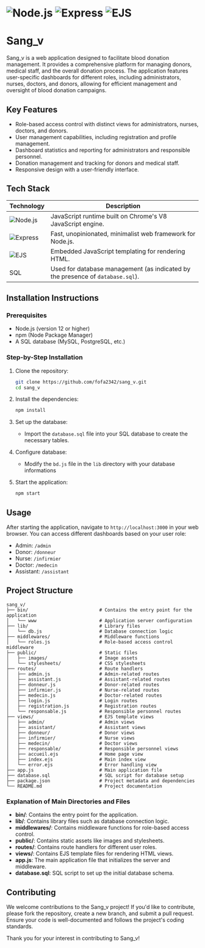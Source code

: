 # ![Node.js](https://img.shields.io/badge/Node.js-339933?style=flat-square&logo=node.js&logoColor=white) ![Express](https://img.shields.io/badge/Express.js-404D59?style=flat-square&logo=express&logoColor=white) ![EJS](https://img.shields.io/badge/EJS-7B42B0?style=flat-square&logo=ejs&logoColor=white)

# Sang_v

Sang_v is a web application designed to facilitate blood donation management. It provides a comprehensive platform for managing donors, medical staff, and the overall donation process. The application features user-specific dashboards for different roles, including administrators, nurses, doctors, and donors, allowing for efficient management and oversight of blood donation campaigns.

## Key Features
- Role-based access control with distinct views for administrators, nurses, doctors, and donors.
- User management capabilities, including registration and profile management.
- Dashboard statistics and reporting for administrators and responsible personnel.
- Donation management and tracking for donors and medical staff.
- Responsive design with a user-friendly interface.

## Tech Stack

| Technology | Description |
|------------|-------------|
| ![Node.js](https://img.shields.io/badge/Node.js-339933?style=flat-square&logo=node.js&logoColor=white) | JavaScript runtime built on Chrome's V8 JavaScript engine. |
| ![Express](https://img.shields.io/badge/Express.js-404D59?style=flat-square&logo=express&logoColor=white) | Fast, unopinionated, minimalist web framework for Node.js. |
| ![EJS](https://img.shields.io/badge/EJS-7B42B0?style=flat-square&logo=ejs&logoColor=white) | Embedded JavaScript templating for rendering HTML. |
| SQL | Used for database management (as indicated by the presence of `database.sql`). |

## Installation Instructions

### Prerequisites
- Node.js (version 12 or higher)
- npm (Node Package Manager)
- A SQL database (MySQL, PostgreSQL, etc.)

### Step-by-Step Installation
1. Clone the repository:
   ```bash
   git clone https://github.com/fofa2342/sang_v.git
   cd sang_v
   ```

2. Install the dependencies:
   ```bash
   npm install
   ```

3. Set up the database:
   - Import the `database.sql` file into your SQL database to create the necessary tables.

4. Configure database:
   - Modify the `bd.js` file in the `lib` directory with your database informations

5. Start the application:
   ```bash
   npm start
   ```

## Usage
After starting the application, navigate to `http://localhost:3000` in your web browser. You can access different dashboards based on your user role:
- Admin: `/admin`
- Donor: `/donneur`
- Nurse: `/infirmier`
- Doctor: `/medecin`
- Assistant: `/assistant`

## Project Structure

```
sang_v/
├── bin/                          # Contains the entry point for the application
│   └── www                       # Application server configuration
├── lib/                          # Library files
│   └── db.js                     # Database connection logic
├── middlewares/                  # Middleware functions
│   └── roles.js                  # Role-based access control middleware
├── public/                       # Static files
│   ├── images/                   # Image assets
│   └── stylesheets/              # CSS stylesheets
├── routes/                       # Route handlers
│   ├── admin.js                  # Admin-related routes
│   ├── assistant.js              # Assistant-related routes
│   ├── donneur.js                # Donor-related routes
│   ├── infirmier.js              # Nurse-related routes
│   ├── medecin.js                # Doctor-related routes
│   ├── login.js                  # Login routes
│   ├── registration.js           # Registration routes
│   └── responsable.js            # Responsible personnel routes
├── views/                        # EJS template views
│   ├── admin/                    # Admin views
│   ├── assistant/                # Assistant views
│   ├── donneur/                  # Donor views
│   ├── infirmier/                # Nurse views
│   ├── medecin/                  # Doctor views
│   ├── responsable/              # Responsible personnel views
│   ├── accueil.ejs               # Home page view
│   ├── index.ejs                 # Main index view
│   └── error.ejs                 # Error handling view
├── app.js                        # Main application file
├── database.sql                  # SQL script for database setup
├── package.json                  # Project metadata and dependencies
└── README.md                     # Project documentation
```

### Explanation of Main Directories and Files
- **bin/**: Contains the entry point for the application.
- **lib/**: Contains library files such as database connection logic.
- **middlewares/**: Contains middleware functions for role-based access control.
- **public/**: Contains static assets like images and stylesheets.
- **routes/**: Contains route handlers for different user roles.
- **views/**: Contains EJS template files for rendering HTML views.
- **app.js**: The main application file that initializes the server and middleware.
- **database.sql**: SQL script to set up the initial database schema.

## Contributing
We welcome contributions to the Sang_v project! If you'd like to contribute, please fork the repository, create a new branch, and submit a pull request. Ensure your code is well-documented and follows the project's coding standards. 

Thank you for your interest in contributing to Sang_v!
